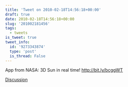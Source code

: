 ```yaml
---
title: 'Tweet on 2010-02-18T14:56:18+00:00'
draft: true
date: 2010-02-18T14:56:18+00:00
slug: '201002181456'
tags:
  - tweets
is_tweet: true
tweet_info:
  id: '9273343874'
  type: 'post'
  is_thread: False
---
```




App from NASA: 3D Sun in real time! http://bit.ly/bcggWT

[Discussion](https://x.com/sytelus/status/9273343874)
